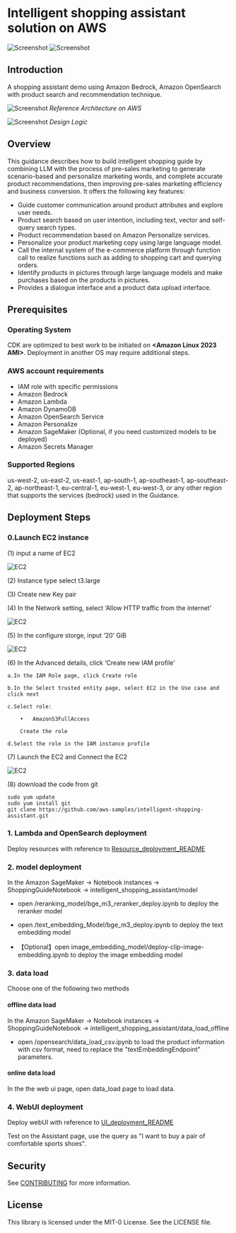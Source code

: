 # Intelligent shopping assistant solution on AWS

![Screenshot](./assets/function1.png)
![Screenshot](./assets/function0.png)


## Introduction

A shopping assistant demo using Amazon Bedrock, Amazon OpenSearch with product search and recommendation technique.

![Screenshot](./assets/aws_architecture.png)
*Reference Architecture on AWS*

![Screenshot](./assets/logic.png)
*Design Logic*


## Overview

This guidance describes how to build intelligent shopping guide by combining LLM with the process of pre-sales marketing to generate scenario-based and personalize marketing words, and complete accurate product recommendations, then improving pre-sales marketing efficiency and business conversion.
It offers the following key features:
- Guide customer communication around product attributes and explore user needs.
- Product search based on user intention, including text, vector and self-query search types.
- Product recommendation based on Amazon Personalize services.
- Personalize your product marketing copy using large language model.
- Call the internal system of the e-commerce platform through function call to realize functions such as adding to shopping cart and querying orders.
- Identify products in pictures through large language models and make purchases based on the products in pictures.
- Provides a dialogue interface and a product data upload interface.


## Prerequisites

### Operating System
CDK are optimized to best work to be initiated on **<Amazon Linux 2023 AMI>**.  Deployment in another OS may require additional steps.

### AWS account requirements

- IAM role with specific permissions
- Amazon Bedrock
- Amazon Lambda
- Amazon DynamoDB
- Amazon OpenSearch Service
- Amazon Personalize
- Amazon SageMaker (Optional, if you need customized models to be deployed)
- Amazon Secrets Manager

### Supported Regions

us-west-2, us-east-2, us-east-1, ap-south-1, ap-southeast-1, ap-southeast-2, ap-northeast-1, eu-central-1, eu-west-1, eu-west-3, or any other region that supports the services (bedrock) used in the Guidance.

## Deployment Steps

### 0.Launch EC2 instance

(1)	input a name of EC2

![EC2](./assets/ec2-1.png)

(2)	Instance type select t3.large

(3)	Create new Key pair

(4)	In the Network setting, select ‘Allow HTTP traffic from the internet’

![EC2](./assets/ec2-2.png)

(5)	In the configure storge, input ‘20’ GiB

![EC2](./assets/ec2-3.png)

(6)	In the Advanced details, click ‘Create new IAM profile’

    a.In the IAM Role page, click Create role
    
    b.In the Select trusted entity page, select EC2 in the Use case and click next
    
    c.Select role:
        
        •	AmazonS3FullAccess
        
        Create the role
        
    d.Select the role in the IAM instance profile
    
(7)	Launch the EC2 and Connect the EC2

![EC2](./assets/ec2-8.png)

(8) download the code from git

```
sudo yum update
sudo yum install git
git clone https://github.com/aws-samples/intelligent-shopping-assistant.git
```

### 1. Lambda and OpenSearch deployment

Deploy resources with reference to [Resource_deployment_README](https://github.com/aws-samples/intelligent-shopping-assistant/blob/main/deployment/Resource_deployment_README.md)


### 2. model deployment

In the Amazon SageMaker -> Notebook instances -> ShoppingGuideNotebook -> intelligent_shopping_assistant/model

* open /reranking_model/bge_m3_reranker_deploy.ipynb to deploy the reranker model

* open /text_embedding_Model/bge_m3_deploy.ipynb to deploy the text embedding model

* 【Optional】open image_embedding_model/deploy-clip-image-embedding.ipynb to deploy the image embedding model


### 3. data load

Choose one of the following two methods

#### offline data load

In the Amazon SageMaker -> Notebook instances -> ShoppingGuideNotebook -> intelligent_shopping_assistant/data_load_offline

* open /opensearch/data_load_csv.ipynb to load the product information with csv format, need to replace the "textEmbeddingEndpoint" parameters.

#### online data load

In the the web ui page, open data_load page to load data. 


### 4. WebUI deployment

Deploy webUI with reference to  [UI_deployment_README](https://github.com/aws-samples/intelligent-shopping-assistant/blob/main/web_ui/UI_deployment_README.md)

Test on the Assistant page, use the query as "I want to buy a pair of comfortable sports shoes".


## Security

See [CONTRIBUTING](CONTRIBUTING.md#security-issue-notifications) for more information.

## License

This library is licensed under the MIT-0 License. See the LICENSE file.

